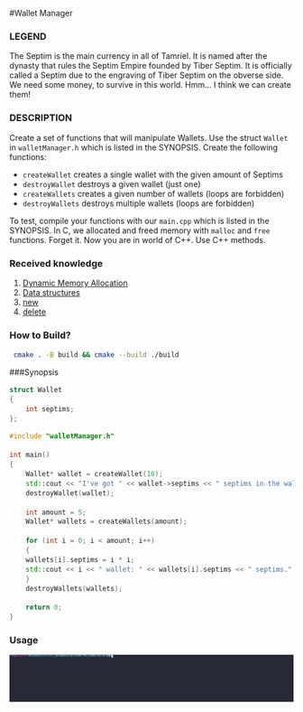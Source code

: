 #Wallet Manager

### LEGEND

The Septim is the main currency in all of Tamriel. It is named after the dynasty that
rules the Septim Empire founded by Tiber Septim. It is officially called a Septim due to
the engraving of Tiber Septim on the obverse side.
We need some money, to survive in this world. Hmm... I think we can create them!

### DESCRIPTION

Create a set of functions that will manipulate Wallets. Use the struct `Wallet` in `walletManager.h`
which is listed in the SYNOPSIS.
Create the following functions:
* `createWallet` creates a single wallet with the given amount of Septims
* `destroyWallet` destroys a given wallet (just one)
* `createWallets` creates a given number of wallets (loops are forbidden)
* `destroyWallets` destroys multiple wallets (loops are forbidden)

To test, compile your functions with our `main.cpp` which is listed in the SYNOPSIS. In C,
we allocated and freed memory with `malloc` and `free` functions. Forget it. Now you are in
world of C++. Use C++ methods.

### Received knowledge
1. [Dynamic Memory Allocation](http://www.cplusplus.com/doc/tutorial/dynamic/)
1. [Data structures](http://www.cplusplus.com/doc/Tutorial/structures/)
2. [new](https://en.cppreference.com/w/cpp/language/new)
3. [delete](https://en.cppreference.com/w/cpp/language/delete)

### How to Build?
```bash
 cmake . -B build && cmake --build ./build
 ```

###Synopsis
```c++
struct Wallet 
{
    int septims;
};
```

```c++
#include "walletManager.h"

int main() 
{
    Wallet* wallet = createWallet(10);
    std::cout << "I've got " << wallet->septims << " septims in the wallet." << std::endl;
    destroyWallet(wallet);
    
    int amount = 5;
    Wallet* wallets = createWallets(amount);
    
    for (int i = 0; i < amount; i++) 
    {
    wallets[i].septims = i * i;
    std::cout << i << " wallet: " << wallets[i].septims << " septims." << std::endl;
    }
    destroyWallets(wallets);
    
    return 0;
}
```

### Usage
![Usage](.local/usage.svg)